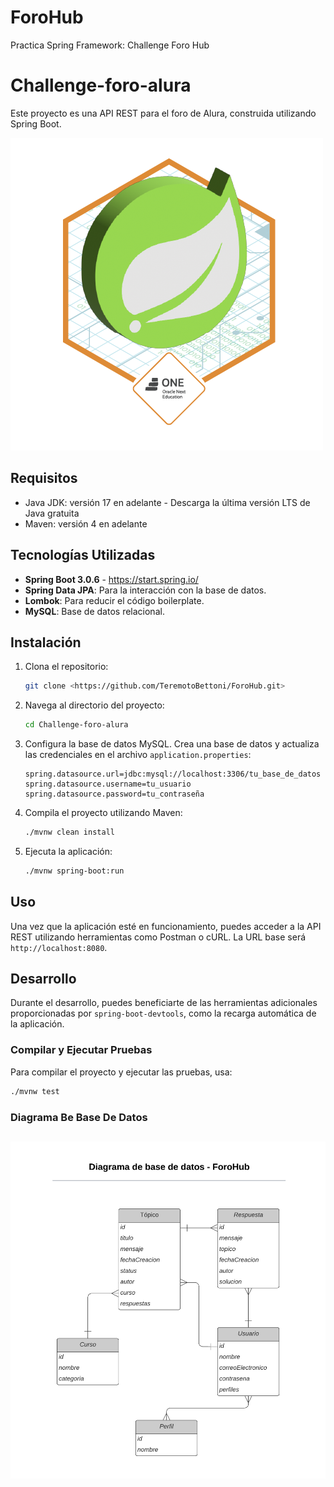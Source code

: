 # ForoHub
Practica Spring Framework: Challenge Foro Hub

# Challenge-foro-alura

Este proyecto es una API REST para el foro de Alura, construida utilizando Spring Boot.

![Insignia](./imagenes/Badge-Spring.png)

## Requisitos

- Java JDK: versión 17 en adelante - Descarga la última versión LTS de Java gratuita 
- Maven: versión 4 en adelante 

## Tecnologías Utilizadas

- **Spring Boot 3.0.6** - https://start.spring.io/
- **Spring Data JPA**: Para la interacción con la base de datos.
- **Lombok**: Para reducir el código boilerplate.
- **MySQL**: Base de datos relacional.

## Instalación

1. Clona el repositorio:
    ```bash
    git clone <https://github.com/TeremotoBettoni/ForoHub.git>
    ```

2. Navega al directorio del proyecto:
    ```bash
    cd Challenge-foro-alura
    ```

3. Configura la base de datos MySQL. Crea una base de datos y actualiza las credenciales en el archivo `application.properties`:
    ```properties
    spring.datasource.url=jdbc:mysql://localhost:3306/tu_base_de_datos
    spring.datasource.username=tu_usuario
    spring.datasource.password=tu_contraseña
    ```

4. Compila el proyecto utilizando Maven:
    ```bash
    ./mvnw clean install
    ```

5. Ejecuta la aplicación:
    ```bash
    ./mvnw spring-boot:run
    ```

## Uso

Una vez que la aplicación esté en funcionamiento, puedes acceder a la API REST utilizando herramientas como Postman o cURL. La URL base será `http://localhost:8080`.

## Desarrollo

Durante el desarrollo, puedes beneficiarte de las herramientas adicionales proporcionadas por `spring-boot-devtools`, como la recarga automática de la aplicación.

### Compilar y Ejecutar Pruebas

Para compilar el proyecto y ejecutar las pruebas, usa:
```bash
./mvnw test
```
### Diagrama Be Base De Datos
![Insignia](./imagenes/diagrama-DB-forohub.png)
---

